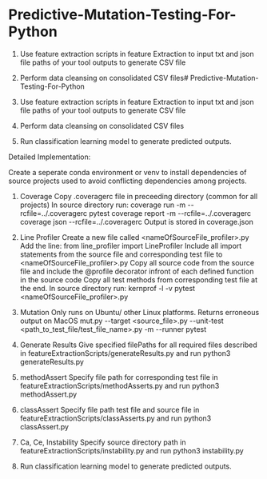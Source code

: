 # Predictive-Mutation-Testing-For-Python

1. Use feature extraction scripts in feature Extraction to input txt and json file paths of your tool outputs to generate CSV file
2. Perform data cleansing on consolidated CSV files# Predictive-Mutation-Testing-For-Python

1. Use feature extraction scripts in feature Extraction to input txt and json file paths of your tool outputs to generate CSV file
2. Perform data cleansing on consolidated CSV files
3. Run classification learning model to generate predicted outputs.

Detailed Implementation:

Create a seperate conda environment or venv to install dependencies of source projects used to avoid conflicting dependencies among projects.
 
1. Coverage
Copy .coveragerc file in preceeding directory (common for all projects)
In source directory run: 
    coverage run -m --rcfile=../.coveragerc pytest 
    coverage report -m --rcfile=../.coveragerc 
    coverage json --rcfile=../.coveragerc 
Output is stored in coverage.json

2. Line Profiler
Create a new file called <nameOfSourceFile_profiler>.py
Add the line: from line_profiler import LineProfiler
Include all import statements from the source file and corresponding test file to <nameOfSourceFile_profiler>.py
Copy all source code from the source file and include the @profile decorator infront of each defined function in the source code
Copy all test methods from corresponding test file at the end.
In source directory run:
    kernprof -l -v pytest <nameOfSourceFile_profiler>.py

3. Mutation
Only runs on Ubuntu/ other Linux platforms. Returns erroneous output on MacOS
mut.py --target <source_file>.py --unit-test <path_to_test_file/test_file_name>.py -m --runner pytest


6. Generate Results
Give specified filePaths for all required files described in featureExtractionScripts/generateResults.py and run
    python3 generateResults.py

4. methodAssert
Specify file path for corresponding test file in featureExtractionScripts/methodAsserts.py and run
    python3 methodAssert.py

5. classAssert
Specify file path test file and source file in featureExtractionScripts/classAsserts.py and run
    python3 classAssert.py

5. Ca, Ce, Instability
Specify source directory path in featureExtractionScripts/instability.py and run
    python3 instability.py


3. Run classification learning model to generate predicted outputs.
